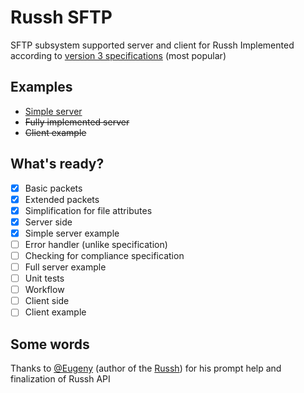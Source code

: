# Russh SFTP
SFTP subsystem supported server and client for Russh
Implemented according to [version 3 specifications](https://filezilla-project.org/specs/draft-ietf-secsh-filexfer-02.txt) (most popular)

## Examples
- [Simple server](https://github.com/AspectUnk/russh-sftp/blob/master/examples/server.rs)
- ~~Fully implemented server~~
- ~~Client example~~

## What's ready?
- [x] Basic packets
- [x] Extended packets
- [x] Simplification for file attributes
- [x] Server side
- [x] Simple server example
- [ ] Error handler (unlike specification)
- [ ] Checking for compliance specification
- [ ] Full server example
- [ ] Unit tests
- [ ] Workflow
- [ ] Client side
- [ ] Client example

## Some words
Thanks to [@Eugeny](https://github.com/Eugeny) (author of the [Russh](https://github.com/warp-tech/russh)) for his prompt help and finalization of Russh API
